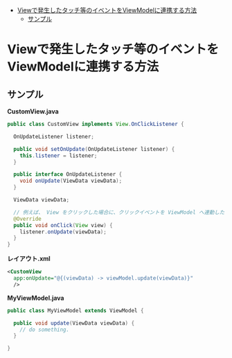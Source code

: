 <!-- TOC START min:1 max:3 link:true asterisk:false update:true -->
- [Viewで発生したタッチ等のイベントをViewModelに連携する方法](#viewで発生したタッチ等のイベントをviewmodelに連携する方法)
  - [サンプル](#サンプル)
<!-- TOC END -->


# Viewで発生したタッチ等のイベントをViewModelに連携する方法

## サンプル

**CustomView.java**

```Java
public class CustomView implements View.OnClickListener {

  OnUpdateListener listener;

  public void setOnUpdate(OnUpdateListener listener) {
    this.listener = listener;
  }

  public interface OnUpdateListener {
    void onUpdate(ViewData viewData);
  }

  ViewData viewData;

  // 例えば、 View をクリックした場合に、クリックイベントを ViewModel へ連動したい場合
  @Override
  public void onClick(View view) {
    listener.onUpdate(viewData);
  }
}
```

**レイアウト.xml**

```xml
<CustomView
  app:onUpdate="@{(viewData) -> viewModel.update(viewData)}"
  />
```

**MyViewModel.java**

```Java
public class MyViewModel extends ViewModel {

  public void update(ViewData viewData) {
    // do something.
  }

}
```
